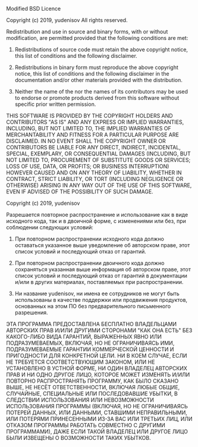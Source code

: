 Modified BSD Licence

Copyright (c) 2019, yudenisov All rights reserved.

Redistribution and use in source and binary forms, with or without
modification, are permitted provided that the following conditions are
met:

1.  Redistributions of source code must retain the above copyright
    notice, this list of conditions and the following disclaimer.

2.  Redistributions in binary form must reproduce the above copyright
    notice, this list of conditions and the following disclaimer in the
    documentation and/or other materials provided with the distribution.

3.  Neither the name of the <ORGANIZATION> nor the names of its
    contributors may be used to endorse or promote products derived from
    this software without specific prior written permission.

THIS SOFTWARE IS PROVIDED BY THE COPYRIGHT HOLDERS AND CONTRIBUTORS "AS
IS" AND ANY EXPRESS OR IMPLIED WARRANTIES, INCLUDING, BUT NOT LIMITED
TO, THE IMPLIED WARRANTIES OF MERCHANTABILITY AND FITNESS FOR A
PARTICULAR PURPOSE ARE DISCLAIMED. IN NO EVENT SHALL THE COPYRIGHT OWNER
OR CONTRIBUTORS BE LIABLE FOR ANY DIRECT, INDIRECT, INCIDENTAL, SPECIAL,
EXEMPLARY, OR CONSEQUENTIAL DAMAGES (INCLUDING, BUT NOT LIMITED TO,
PROCUREMENT OF SUBSTITUTE GOODS OR SERVICES; LOSS OF USE, DATA, OR
PROFITS; OR BUSINESS INTERRUPTION) HOWEVER CAUSED AND ON ANY THEORY OF
LIABILITY, WHETHER IN CONTRACT, STRICT LIABILITY, OR TORT (INCLUDING
NEGLIGENCE OR OTHERWISE) ARISING IN ANY WAY OUT OF THE USE OF THIS
SOFTWARE, EVEN IF ADVISED OF THE POSSIBILITY OF SUCH DAMAGE.

Copyright (c) 2019, yudenisov

Разрешается повторное распространение и использование как в виде
исходного кода, так и в двоичной форме, с изменениями или без, при
соблюдении следующих условий:

1.  При повторном распространении исходного кода должно оставаться
    указанное выше уведомление об авторском праве, этот список условий и
    последующий отказ от гарантий.

2.  При повторном распространении двоичного кода должно сохраняться
    указанная выше информация об авторском праве, этот список условий и
    последующий отказ от гарантий в документации и/или в других
    материалах, поставляемых при распространении.

3.  Ни название yudenisov, ни имена ее сотрудников не могут быть
    использованы в качестве поддержки или продвижения продуктов,
    основанных на этом ПО без предварительного письменного разрешения.

ЭТА ПРОГРАММА ПРЕДОСТАВЛЕНА БЕСПЛАТНО ВЛАДЕЛЬЦАМИ АВТОРСКИХ ПРАВ И/ИЛИ
ДРУГИМИ СТОРОНАМИ "КАК ОНА ЕСТЬ" БЕЗ КАКОГО-ЛИБО ВИДА ГАРАНТИЙ,
ВЫРАЖЕННЫХ ЯВНО ИЛИ ПОДРАЗУМЕВАЕМЫХ, ВКЛЮЧАЯ, НО НЕ ОГРАНИЧИВАЯСЬ ИМИ,
ПОДРАЗУМЕВАЕМЫЕ ГАРАНТИИ КОММЕРЧЕСКОЙ ЦЕННОСТИ И ПРИГОДНОСТИ ДЛЯ
КОНКРЕТНОЙ ЦЕЛИ. НИ В КОЕМ СЛУЧАЕ, ЕСЛИ НЕ ТРЕБУЕТСЯ СООТВЕТСТВУЮЩИМ
ЗАКОНОМ, ИЛИ НЕ УСТАНОВЛЕНО В УСТНОЙ ФОРМЕ, НИ ОДИН ВЛАДЕЛЕЦ АВТОРСКИХ
ПРАВ И НИ ОДНО ДРУГОЕ ЛИЦО, КОТОРОЕ МОЖЕТ ИЗМЕНЯТЬ И/ИЛИ ПОВТОРНО
РАСПРОСТРАНЯТЬ ПРОГРАММУ, КАК БЫЛО СКАЗАНО ВЫШЕ, НЕ НЕСЁТ
ОТВЕТСТВЕННОСТИ, ВКЛЮЧАЯ ЛЮБЫЕ ОБЩИЕ, СЛУЧАЙНЫЕ, СПЕЦИАЛЬНЫЕ ИЛИ
ПОСЛЕДОВАВШИЕ УБЫТКИ, В СЛЕДСТВИИ ИСПОЛЬЗОВАНИЯ ИЛИ НЕВОЗМОЖНОСТИ
ИСПОЛЬЗОВАНИЯ ПРОГРАММЫ (ВКЛЮЧАЯ, НО НЕ ОГРАНИЧИВАЯСЬ ПОТЕРЕЙ ДАННЫХ,
ИЛИ ДАННЫМИ, СТАВШИМИ НЕПРАВИЛЬНЫМИ, ИЛИ ПОТЕРЯМИ ПРИНЕСЕННЫМИ ИЗ-ЗА ВАС
ИЛИ ТРЕТЬИХ ЛИЦ, ИЛИ ОТКАЗОМ ПРОГРАММЫ РАБОТАТЬ СОВМЕСТНО С ДРУГИМИ
ПРОГРАММАМИ), ДАЖЕ ЕСЛИ ТАКОЙ ВЛАДЕЛЕЦ ИЛИ ДРУГОЕ ЛИЦО БЫЛИ ИЗВЕЩЕНЫ О
ВОЗМОЖНОСТИ ТАКИХ УБЫТКОВ.
